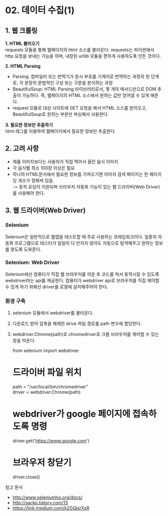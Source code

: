 #  02. 데이터 수집(1)

## 1. 웹 크롤링
**1. HTML 불러오기**  
requests 모듈을 통해 웹페이지의 html 소스를 불러온다. requests는 파이썬에서 http 요청을 보내는 기능을 하며, 내장된 urllib 모듈을 편하게 사용하도록 만든 것이다.  

**2. HTML Parsing**  

* Parsing: 컴파일러 또는 번역기가 원시 부호를 기계어로 번역하는 과정의 한 단계로, 각 문장의 문법적인 구성 또는 구문을 분석하는 과정  
* BeautifulSoup: HTML Parsing 라이브러리로서, 몇 개의 메서드만으로 DOM 추출이 가능하다. 즉, 웹페이지의 HTML 소스에서 원하는 값만 얻어낼 수 있게 해준다.  
* request 모듈로 대상 사이트에 GET 요청을 해서 HTML 소스를 받아오고, BeautifulSoup로 원하는 부분만 파싱해서 사용한다.

**3. 필요한 정보만 추출하기**  
html 태그를 이용하여 웹페이지에서 필요한 정보만 추출한다.


## 2. 고려 사항

* 제품 이미지보다는 사용자가 직접 찍어서 올린 음식 이미지
* 각 음식별 최소 100장 이상은 필요
* 하나의 HTML문서에서 필요한 정보를 가져오기엔 이미지 검색 페이지는 한 페이지당 개수가 정해져 있음.  
-> 동적 로딩이 지원되며 브라우저 자동화 기능이 있는 웹 드라이버(Web Driver)를 사용해야 한다.


## 3. 웹 드라이버(Web Driver)
### Selenium
Selenium은 일반적으로 웹앱을 테스트할 때 주로 사용하는 프레임워크이다. 일종의 자동화 프로그램으로 테스터가 일일이 다 만지지 않아도 자동으로 탐색해주고 원하는 정보를 찾도록 도와준다.

### Selenium: Web Driver
Selenium에선 컴퓨터가 직접 웹 브라우저를 띄운 후 코드를 쳐서 동작시킬 수 있도록 webdriver라는 api를 제공한다. 컴퓨터가 webdriver api로 브라우저를 직접 제어할 수 있게 하기 위해선 driver를 로컬에 설치해주어야 한다.  
    
### 환경 구축
1) selenium 모듈에서 webdriver를 불러온다.  
2) 다운로드 받아 압축을 해제한 drive 파일 경로를 path 변수에 할당한다.  
3) webdriver.Chrome(path)로 chromedriver로 크롬 브라우저를 제어할 수 있는 창을 띄운다.
   
    from selenium import webdriver  
    # 드라이버 파일 위치
    path = "/usr/local/bin/chromedriver"    
    driver = webdriver.Chrome(path)

    # webdriver가 google 페이지에 접속하도록 명령
    driver.get('https://www.google.com')

    # 브라우저 창닫기
    driver.close()


참고 문서

 * http://www.seleniumhq.org/docs/
 * http://sacko.tistory.com/13
 * https://link.medium.com/k2GQjsrXsR
